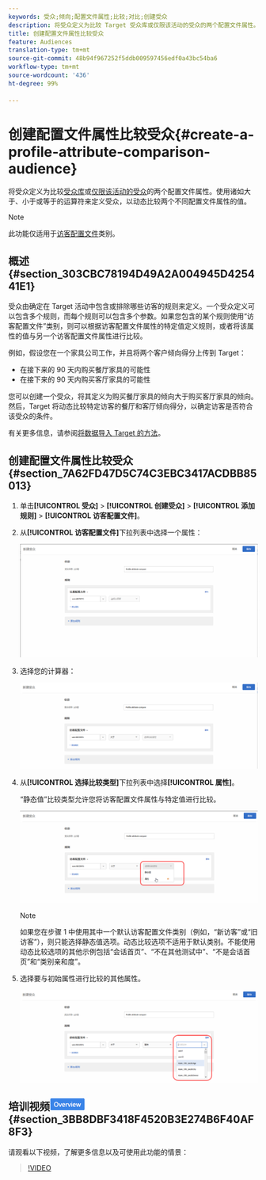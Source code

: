 ```yaml
---
keywords: 受众;倾向;配置文件属性;比较;对比;创建受众
description: 将受众定义为比较 Target 受众库或仅限该活动的受众的两个配置文件属性。使用诸如大于、小于或等于的运算符来定义受众，以动态比较两个不同配置文件属性的值。
title: 创建配置文件属性比较受众
feature: Audiences
translation-type: tm+mt
source-git-commit: 48b94f967252f5ddb009597456edf0a43bc54ba6
workflow-type: tm+mt
source-wordcount: '436'
ht-degree: 99%

---
```



# 创建配置文件属性比较受众{#create-a-profile-attribute-comparison-audience}

将受众定义为比较[受众库](/help/c-target/c-audiences/audiences.md)或[仅限该活动的受众](/help/c-target/creating-activity-only-audience.md)的两个配置文件属性。使用诸如大于、小于或等于的运算符来定义受众，以动态比较两个不同配置文件属性的值。

>[!NOTE]
>
>此功能仅适用于[访客配置文件](/help/c-target/c-audiences/c-target-rules/visitor-profile.md#concept_E972690B9A4C4372A34229FA37EDA38E)类别。

## 概述 {#section_303CBC78194D49A2A004945D425441E1}

受众由确定在 Target 活动中包含或排除哪些访客的规则来定义。一个受众定义可以包含多个规则，而每个规则可以包含多个参数。如果您包含的某个规则使用“访客配置文件”类别，则可以根据访客配置文件属性的特定值定义规则，或者将该属性的值与另一个访客配置文件属性进行比较。

例如，假设您在一个家具公司工作，并且将两个客户倾向得分上传到 Target：

* 在接下来的 90 天内购买餐厅家具的可能性
* 在接下来的 90 天内购买客厅家具的可能性

您可以创建一个受众，将其定义为购买餐厅家具的倾向大于购买客厅家具的倾向。然后，Target 将动态比较特定访客的餐厅和客厅倾向得分，以确定访客是否符合该受众的条件。

有关更多信息，请参阅[将数据导入 Target 的方法](/help/c-implementing-target/c-considerations-before-you-implement-target/c-methods-to-get-data-into-target/methods-to-get-data-into-target.md#concept_0069C0EFB56C4700BB33F2F35C2B9B17)。

## 创建配置文件属性比较受众 {#section_7A62FD47D5C74C3EBC3417ACDBB85013}

1. 单击&#x200B;**[!UICONTROL 受众]** > **[!UICONTROL 创建受众]** > **[!UICONTROL 添加规则]** > **[!UICONTROL 访客配置文件]**。
1. 从&#x200B;**[!UICONTROL 访客配置文件]**&#x200B;下拉列表中选择一个属性：

   ![倾向得分 1](assets/propensity_score_1.png)

1. 选择您的计算器：

   ![倾向得分 2](assets/propensity_score_2.png)

1. 从&#x200B;**[!UICONTROL 选择比较类型]**&#x200B;下拉列表中选择&#x200B;**[!UICONTROL 属性]**。

   “静态值”比较类型允许您将访客配置文件属性与特定值进行比较。

   ![倾向得分 3](assets/propensity_score_3.png)

   >[!NOTE]
   >
   >如果您在步骤 1 中使用其中一个默认访客配置文件类别（例如，“新访客”或“旧访客”），则只能选择静态值选项。动态比较选项不适用于默认类别。不能使用动态比较选项的其他示例包括“会话首页”、“不在其他测试中”、“不是会话首页”和“类别亲和度”。

1. 选择要与初始属性进行比较的其他属性。

   ![](assets/propensity_score_4.png)

## 培训视频![概述徽章](/help/assets/overview.png) {#section_3BB8DBF3418F4520B3E274B6F40AF8F3}

请观看以下视频，了解更多信息以及可使用此功能的情景：

>[!VIDEO](https://video.tv.adobe.com/v/23218/)
